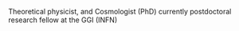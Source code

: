 Theoretical physicist, and Cosmologist (PhD)
currently postdoctoral research fellow at the GGI (INFN)
